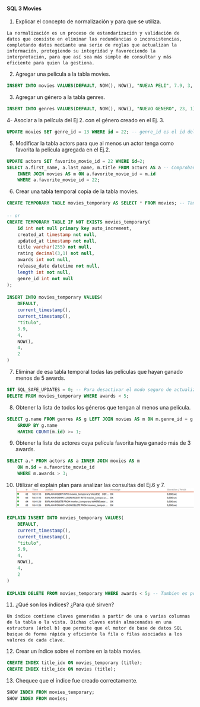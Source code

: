 #### SQL 3 Movies

1. Explicar el concepto de normalización y para que se utiliza.

```
La normalización es un proceso de estandarización y validación de datos que consiste en eliminar las redundancias o inconsistencias, completando datos mediante una serie de reglas que actualizan la información, protegiendo su integridad y favoreciendo la interpretación, para que así sea más simple de consultar y más eficiente para quien la gestiona.
```

2. Agregar una película a la tabla movies.
```sql
INSERT INTO movies VALUES(DEFAULT, NOW(), NOW(), "NUEVA PELI", 7.9, 3, NOW(), 120, 2) 
```

3. Agregar un género a la tabla genres.
```sql
INSERT INTO genres VALUES(DEFAULT, NOW(), NOW(), "NUEVO GENERO", 23, 1)
```
4- Asociar a la película del Ej 2. con el género creado en el Ej. 3.
```sql 
UPDATE movies SET genre_id = 13 WHERE id = 22; -- genre_id es el id del nuevo genero agregado y id 22 es la última pelicula creada
```

5. Modificar la tabla actors para que al menos un actor tenga como favorita la película agregada en el Ej.2.
```sql
UPDATE actors SET favorite_movie_id = 22 WHERE id=2;
SELECT a.first_name, a.last_name, m.title FROM actors AS a -- Comprobanción
	INNER JOIN movies AS m ON a.favorite_movie_id = m.id 
    WHERE a.favorite_movie_id = 22;
```

6. Crear una tabla temporal copia de la tabla movies.
```sql
CREATE TEMPORARY TABLE movies_temporary AS SELECT * FROM movies; -- Tambien es posible crear la tabla temporal con el mismo nombre 

-- or 
CREATE TEMPORARY TABLE IF NOT EXISTS movies_temporary(
	id int not null primary key auto_increment,
    created_at timestamp not null,
    updated_at timestamp not null,
    title varchar(255) not null, 
    rating decimal(3,1) not null, 
    awards int not null,
    release_date datetime not null, 
    length int not null,
    genre_id int not null
);

INSERT INTO movies_temporary VALUES(
	DEFAULT,
    current_timestamp(),
    current_timestamp(),
    "titulo",
    5.9,
    4,
    NOW(),
    4,
    2
)
```
7. Eliminar de esa tabla temporal todas las películas que hayan ganado menos de 5 awards.

```sql
SET SQL_SAFE_UPDATES = 0; -- Para desactivar el modo seguro de actualización en caso de que obtenga algun error
DELETE FROM movies_temporary WHERE awards < 5;
```

8. Obtener la lista de todos los géneros que tengan al menos una película.
```sql 
SELECT g.name FROM genres AS g LEFT JOIN movies AS m ON m.genre_id = g.id
	GROUP BY g.name
    HAVING COUNT(m.id) >= 1;
```

9. Obtener la lista de actores cuya película favorita haya ganado más de 3 awards. 
```sql
SELECT a.* FROM actors AS a INNER JOIN movies AS m 
	ON m.id = a.favorite_movie_id
    WHERE m.awards > 3;
```
10. Utilizar el explain plan para analizar las consultas del Ej.6 y 7.
![explain](explain.png)

```sql 
EXPLAIN INSERT INTO movies_temporary VALUES(
	DEFAULT,
    current_timestamp(),
    current_timestamp(),
    "titulo",
    5.9,
    4,
    NOW(),
    4,
    2
)

EXPLAIN DELETE FROM movies_temporary WHERE awards < 5; -- Tambien es posible usar EXPLAIN ANALIZE
```
11. ¿Qué son los índices? ¿Para qué sirven?
```
Un índice contiene claves generadas a partir de una o varias columnas de la tabla o la vista. Dichas claves están almacenadas en una estructura (árbol b) que permite que el motor de base de datos SQL busque de forma rápida y eficiente la fila o filas asociadas a los valores de cada clave.
```
12. Crear un índice sobre el nombre en la tabla movies.
```sql
CREATE INDEX title_idx ON movies_temporary (title);
CREATE INDEX title_idx ON movies (title);
```
13. Chequee que el índice fue creado correctamente.
```sql
SHOW INDEX FROM movies_temporary;
SHOW INDEX FROM movies;
```
